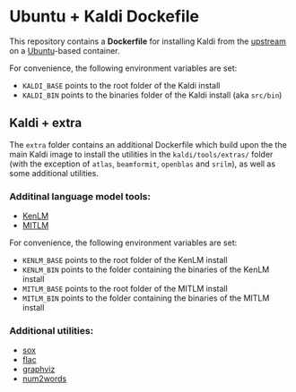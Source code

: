 # Ubuntu + Kaldi Dockefile

This repository contains a **Dockerfile** for installing Kaldi from the [upstream](https://github.com/kaldi-asr/kaldi) on a [Ubuntu](http://www.ubuntu.com/)-based container.

For convenience, the following environment variables are set:
- `KALDI_BASE` points to the root folder of the Kaldi install
- `KALDI_BIN` points to the binaries folder of the Kaldi install (aka `src/bin`)

## Kaldi + extra

The `extra` folder contains an additional Dockerfile which build upon the the main Kaldi image to install the utilities in the `kaldi/tools/extras/` folder (with the exception of `atlas`, `beamformit`, `openblas` and `srilm`), as well as some additional utilities.

### Additinal language model tools:
- [KenLM](http://kheafield.com/code/kenlm/)
- [MITLM](https://github.com/mitlm/mitlm)

For convenience, the following environment variables are set:
- `KENLM_BASE` points to the root folder of the KenLM install
- `KENLM_BIN` points to the folder containing the binaries of the KenLM install
- `MITLM_BASE` points to the root folder of the MITLM install
- `MITLM_BIN` points to the folder containing the binaries of the MITLM install


### Additional utilities:
- [sox](http://sox.sourceforge.net/)
- [flac](https://xiph.org/flac/)
- [graphviz](http://graphviz.org/)
- [num2words](https://github.com/savoirfairelinux/num2words)
